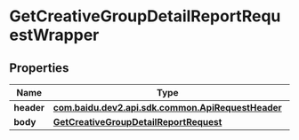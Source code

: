 

# GetCreativeGroupDetailReportRequestWrapper


## Properties

Name | Type | Description | Notes
------------ | ------------- | ------------- | -------------
**header** | [**com.baidu.dev2.api.sdk.common.ApiRequestHeader**](com.baidu.dev2.api.sdk.common.ApiRequestHeader.md) |  |  [optional]
**body** | [**GetCreativeGroupDetailReportRequest**](GetCreativeGroupDetailReportRequest.md) |  |  [optional]



